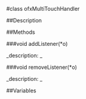 #class ofxMultiTouchHandler


##Description





##Methods



###void addListener(*o)

<!--

_syntax: addListener(*o)_

_name: addListener_

_returns: void_

_returns_description: _

_parameters: ofxMultiTouchListener *o_

_access: public_

_version_started: 007_

_version_deprecated: _

_summary: _

_constant: False_

_static: no_

_visible: True_

_advanced: False_



-->

_description: _







###void removeListener(*o)

<!--

_syntax: removeListener(*o)_

_name: removeListener_

_returns: void_

_returns_description: _

_parameters: ofxMultiTouchListener *o_

_access: public_

_version_started: 007_

_version_deprecated: _

_summary: _

_constant: False_

_static: no_

_visible: True_

_advanced: False_



-->

_description: _







##Variables



